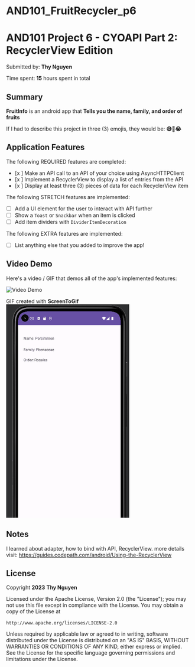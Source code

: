 # AND101_FruitRecycler_p6

# AND101 Project 6 - CYOAPI Part 2: RecyclerView Edition

Submitted by: **Thy Nguyen**

Time spent: **15** hours spent in total

## Summary

**FruitInfo** is an android app that **Tells you the name, family, and order of fruits**

If I had to describe this project in three (3) emojis, they would be: **😅🍉😭**

## Application Features

<!-- (This is a comment) Please be sure to change the [ ] to [x] for any features you completed.  If a feature is not checked [x], you might miss the points for that item! -->

The following REQUIRED features are completed:

- [x ] Make an API call to an API of your choice using AsyncHTTPClient
- [x ] Implement a RecyclerView to display a list of entries from the API
- [x ] Display at least three (3) pieces of data for each RecyclerView item

The following STRETCH features are implemented:

- [ ] Add a UI element for the user to interact with API further
- [ ] Show a `Toast` or `Snackbar` when an item is clicked
- [ ] Add item dividers with `DividerItemDecoration`

The following EXTRA features are implemented:

- [ ] List anything else that you added to improve the app!

## Video Demo

Here's a video / GIF that demos all of the app's implemented features:

<img src='http://i.imgur.com/link/to/your/gif/file.gif' title='Video Demo' width='' alt='Video Demo' />

GIF created with **ScreenToGif**
![](https://github.com/CanhRauT/AND101_FruitRecycler_p6/blob/master/FruitRecycler_p6_AND101.gif)
<!-- Recommended tools:
- [Kap](https://getkap.co/) for macOS
- [ScreenToGif](https://www.screentogif.com/) for Windows
- [peek](https://github.com/phw/peek) for Linux. -->

## Notes
I learned about adapter, how to bind with API, RecyclerView.
more details visit: https://guides.codepath.com/android/Using-the-RecyclerView

## License

Copyright **2023** **Thy Nguyen**

Licensed under the Apache License, Version 2.0 (the "License");
you may not use this file except in compliance with the License.
You may obtain a copy of the License at

    http://www.apache.org/licenses/LICENSE-2.0

Unless required by applicable law or agreed to in writing, software
distributed under the License is distributed on an "AS IS" BASIS,
WITHOUT WARRANTIES OR CONDITIONS OF ANY KIND, either express or implied.
See the License for the specific language governing permissions and
limitations under the License.
